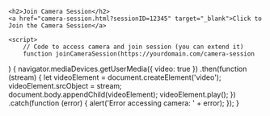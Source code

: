 <!DOCTYPE html>
<html lang="en">
<head>
    <meta charset="UTF-8">
    <meta name="viewport" content="width=device-width, initial-scale=1.0">
    <title>Camera Join</title>
</head>
<body>

    <h2>Join Camera Session</h2>
    <a href="camera-session.html?sessionID=12345" target="_blank">Click to Join the Camera Session</a>

    <script>
        // Code to access camera and join session (you can extend it)
        function joinCameraSession(https://yourdomain.com/camera-session
) {
            navigator.mediaDevices.getUserMedia({ video: true })
                .then(function (stream) {
                    let videoElement = document.createElement('video');
                    videoElement.srcObject = stream;
                    document.body.appendChild(videoElement);
                    videoElement.play();
                })
                .catch(function (error) {
                    alert('Error accessing camera: ' + error);
                });
        }
    </script>

</body>
</html>


